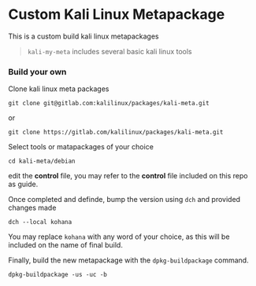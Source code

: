 # Custom Kali Linux Metapackage



This is a custom build kali linux metapackages

> `kali-my-meta` includes several basic kali linux tools

### Build your own

Clone kali linux meta packages
```
git clone git@gitlab.com:kalilinux/packages/kali-meta.git
```
or
```
git clone https://gitlab.com/kalilinux/packages/kali-meta.git
```
Select tools or matapackages of your choice

```
cd kali-meta/debian
```

edit the **control** file, you may refer to the **control** file included on this repo as guide.

Once completed and definde, bump the version using `dch` and provided changes made

```
dch --local kohana
```

You may replace `kohana` with any word of your choice, as this will be included on the name of final build.

Finally, build the new metapackage with the `dpkg-buildpackage` command.
```
dpkg-buildpackage -us -uc -b
```
